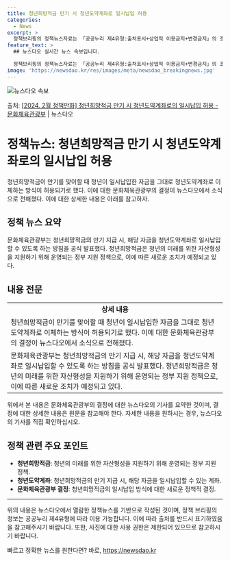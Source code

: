 ```yaml
---
title: 청년희망적금 만기 시 청년도약계좌로 일시납입 허용
categories:
  - News
excerpt: >
  정책브리핑의 정책뉴스자료는 「공공누리 제4유형:출처표시+상업적 이용금지+변경금지」의 조건에 따라 자유롭게 이…
feature_text: >
  ## 뉴스다오 실시간 뉴스 속보입니다.

  정책브리핑의 정책뉴스자료는 「공공누리 제4유형:출처표시+상업적 이용금지+변경금지」의 조건에 따라 자유롭게 이…
image: 'https://newsdao.kr/res/images/meta/newsdao_breakingnews.jpg'
---
```


![뉴스다오 속보](https://newsdao.kr/res/images/meta/newsdao_breakingnews.jpg)

<p>출처: <a href="https://newsdao.kr/3138" rel="dofollow">[2024. 2월 정책만화] 청년희망적금 만기 시 청년도약계좌로의 일시납입 허용 - 문화체육관광부</a> | 뉴스다오</p>

<h1>정책뉴스: 청년희망적금 만기 시 청년도약계좌로의 일시납입 허용</h1>

<p data-ke-size="size16">청년희망적금이 만기를 맞이할 때 청년이 일시납입한 자금을 그대로 청년도약계좌로 이체하는 방식이 허용되기로 했다. 이에 대한 문화체육관광부의 결정이 뉴스다오에서 소식으로 전해졌다. 이에 대한 상세한 내용은 아래를 참고하자.</p>

<h2 data-ke-size="size26">정책 뉴스 요약</h2>

<p data-ke-size="size16">문화체육관광부는 청년희망적금의 만기 지급 시, 해당 자금을 청년도약계좌로 일시납입할 수 있도록 하는 방침을 공식 발표했다. 청년희망적금은 청년의 미래를 위한 자산형성을 지원하기 위해 운영되는 정부 지원 정책으로, 이에 따른 새로운 조치가 예정되고 있다.</p>

<h2 data-ke-size="size26">내용 전문</h2>

<table>
	<tr>
		<td style="text-align: center; height: 17px;"><b>상세 내용</b></td>
	</tr>
	<tr>
		<td>청년희망적금이 만기를 맞이할 때 청년이 일시납입한 자금을 그대로 청년도약계좌로 이체하는 방식이 허용되기로 했다. 이에 대한 문화체육관광부의 결정이 뉴스다오에서 소식으로 전해졌다.</td>
	</tr>
	<tr>
		<td>문화체육관광부는 청년희망적금의 만기 지급 시, 해당 자금을 청년도약계좌로 일시납입할 수 있도록 하는 방침을 공식 발표했다. 청년희망적금은 청년의 미래를 위한 자산형성을 지원하기 위해 운영되는 정부 지원 정책으로, 이에 따른 새로운 조치가 예정되고 있다.</td>
	</tr>
</table>

<p data-ke-size="size16">위에서 본 내용은 문화체육관광부의 결정에 대한 뉴스다오의 기사를 요약한 것이며, 결정에 대한 상세한 내용은 원문을 참고해야 한다. 자세한 내용을 원하시는 경우, 뉴스다오의 기사를 직접 확인하십시오.</p>

<h2 data-ke-size="size26">정책 관련 주요 포인트</h2>

<ul>
	<li><b>청년희망적금</b>: 청년의 미래를 위한 자산형성을 지원하기 위해 운영되는 정부 지원 정책.</li>
	<li><b>청년도약계좌</b>: 청년희망적금의 만기 지급 시, 해당 자금을 일시납입할 수 있는 계좌.</li>
	<li><b>문화체육관광부 결정</b>: 청년희망적금의 일시납입 방식에 대한 새로운 정책적 결정.</li>
</ul>

<hr>

<p data-ke-size="size16">위의 내용은 뉴스다오에서 열람한 정책뉴스를 기반으로 작성된 것이며, 정책 브리핑의 정보는 공공누리 제4유형에 따라 이용 가능합니다. 이에 따라 출처를 반드시 표기하였음을 참고해주시기 바랍니다. 또한, 사진에 대한 사용 권한은 제한되어 있으므로 참고하시기 바랍니다.</p> 

빠르고 정확한 뉴스를 원한다면? 바로, <a href="https://newsdao.kr" rel="dofollow">https://newsdao.kr</a>


